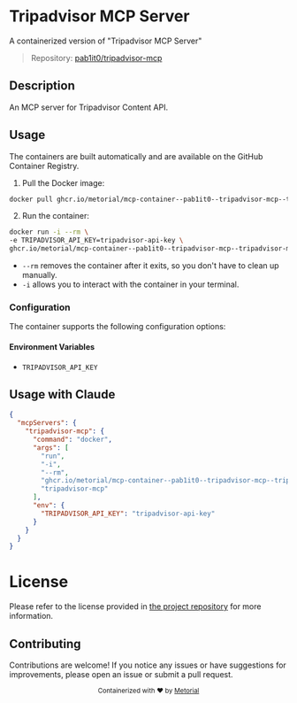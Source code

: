 
# Tripadvisor MCP Server

A containerized version of "Tripadvisor MCP Server"

> Repository: [pab1it0/tripadvisor-mcp](https://github.com/pab1it0/tripadvisor-mcp)

## Description

An MCP server for Tripadvisor Content API.


## Usage

The containers are built automatically and are available on the GitHub Container Registry.

1. Pull the Docker image:

```bash
docker pull ghcr.io/metorial/mcp-container--pab1it0--tripadvisor-mcp--tripadvisor-mcp
```

2. Run the container:

```bash
docker run -i --rm \ 
-e TRIPADVISOR_API_KEY=tripadvisor-api-key \
ghcr.io/metorial/mcp-container--pab1it0--tripadvisor-mcp--tripadvisor-mcp  "tripadvisor-mcp"
```

- `--rm` removes the container after it exits, so you don't have to clean up manually.
- `-i` allows you to interact with the container in your terminal.



### Configuration

The container supports the following configuration options:




#### Environment Variables

- `TRIPADVISOR_API_KEY`




## Usage with Claude

```json
{
  "mcpServers": {
    "tripadvisor-mcp": {
      "command": "docker",
      "args": [
        "run",
        "-i",
        "--rm",
        "ghcr.io/metorial/mcp-container--pab1it0--tripadvisor-mcp--tripadvisor-mcp",
        "tripadvisor-mcp"
      ],
      "env": {
        "TRIPADVISOR_API_KEY": "tripadvisor-api-key"
      }
    }
  }
}
```

# License

Please refer to the license provided in [the project repository](https://github.com/pab1it0/tripadvisor-mcp) for more information.

## Contributing

Contributions are welcome! If you notice any issues or have suggestions for improvements, please open an issue or submit a pull request.

<div align="center">
  <sub>Containerized with ❤️ by <a href="https://metorial.com">Metorial</a></sub>
</div>
  